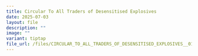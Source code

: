 ```yaml
---
title: Circular To All Traders of Desensitised Explosives
date: 2025-07-03
layout: file
description: ""
image: ""
variant: tiptap
file_url: /files/CIRCULAR_TO_ALL_TRADERS_OF_DESENSITISED_EXPLOSIVES__010725_.pdf
---
```

